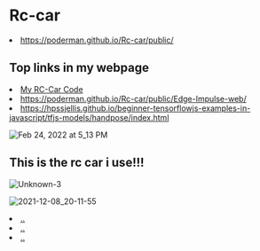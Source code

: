 <h1 >Rc-car </h1>


 <li> <a  href="https://poderman.github.io/Rc-car/public/">https://poderman.github.io/Rc-car/public/</a>

  
<h2 >Top links in my webpage </h2>

<li> <a  href="https://github.com/poderman/Rc-car/tree/master/RC-Car-Code">My RC-Car Code</a>

 <li> <a  href="https://poderman.github.io/Rc-car/public/Edge-Impulse-web/">https://poderman.github.io/Rc-car/public/Edge-Impulse-web/</a>
  
 <li> <a  href="https://hpssjellis.github.io/beginner-tensorflowjs-examples-in-javascript/tfjs-models/handpose/index.html">https://hpssjellis.github.io/beginner-tensorflowjs-examples-in-javascript/tfjs-models/handpose/index.html</a>
  
  
  ![Feb 24, 2022 at 5_13 PM](https://user-images.githubusercontent.com/54966276/155636569-6c14032a-0f61-49fa-8551-8b7dab95321d.jpg)
 

<h2 >This is the rc car i use!!! </h2>

![Unknown-3](https://user-images.githubusercontent.com/54966276/116627037-3689e400-a901-11eb-8c48-a42b1af331bd.jpeg)


![2021-12-08_20-11-55](https://user-images.githubusercontent.com/54966276/145333162-83f70beb-8ee2-436a-a9bc-c4389cefbd73.png)

   
   <li> <a  href="...">..</a>
    <li> <a  href="...">..</a>
     <li> <a  href="...">..</a>
